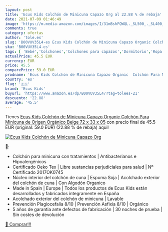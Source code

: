```yaml
---
layout: post
title: 'Ecus Kids Colchón de Minicuna Capazo Org al 22.88 % de rebaja'
date: 2021-07-09 01:46:49
image: 'https://m.media-amazon.com/images/I/31mBshFQWQL._SL500_._SL400_.jpg'
comments: true
category: ofertas
author: 'tole.es'
slug: 'B00VUV35L4-es Ecus Kids Colchón de Minicuna Capazo Organic Colchón Para...'
sku: 'B00VUV35L4-es'
tags: [ 'Bebé','Colchones','Colchones para capazos','Dormitorio','Ropa de cama','ecus','ecus kids','kids', ]
actualPrice: 45.5 EUR
currency: EUR
price: 45.5
comparePrice: 59.0 EUR
prodname: 'Ecus Kids Colchón de Minicuna Capazo Organic  Colchón Para Minicuna de Origen Orgánico  Beige  72 x 33 x 05'
country: 'es'
flag: '🇪🇸'
brand: 'Ecus Kids'
buyurl: 'https://www.amazon.es/dp/B00VUV35L4/?tag=tolees-21'
descuento: '22.88'
average: '45.5'
---
```


Tienes [Ecus Kids Colchón de Minicuna Capazo Organic  Colchón Para Minicuna de Origen Orgánico  Beige  72 x 33 x 05](https://www.amazon.es/dp/B00VUV35L4/?tag=tolees-21) con precio final de  45.5 EUR (original: 59.0 EUR) (22.88 %  de rebaja) aqui!

[![Ecus Kids Colchón de Minicuna Capazo Org](https://m.media-amazon.com/images/I/31mBshFQWQL._SL500_._SL400_.jpg)](https://www.amazon.es/dp/B00VUV35L4/?tag=tolees-21)

🔎:

- Colchón para minicuna con tratamientos | Antibacterianos e Hipoalergénicos
- Certificado Oeko Tex | Libre sustancias perjudiciales para salud | Nº Certificado 2017OK0745
- Núcleo interior del colchón de cuna | Espuma Soja | Acolchado exterior del colchón de cuna | Con Algodón Organico
- Made in Spain | Europe | Todos los productos de Ecus Kids están desarrollados y fabricados íntegramente en España
- Acolchado exterior del colchón de minicuna | Lavable
- Prevención Plagiocefalia 8/10 | Prevención Asfixia 8/10 | Orgánico
- 5 años de garantia ante defectos de fabricación | 30 noches de prueba | Sin costes de devolución

[🛒 Comprar!!!](https://www.amazon.es/dp/B00VUV35L4/?tag=tolees-21)
